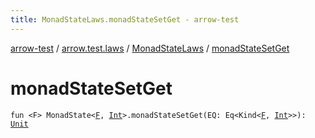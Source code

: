 ```yaml
---
title: MonadStateLaws.monadStateSetGet - arrow-test
---
```


[arrow-test](../../index.html) / [arrow.test.laws](../index.html) / [MonadStateLaws](index.html) / [monadStateSetGet](./monad-state-set-get.html)

# monadStateSetGet

`fun <F> MonadState<`[`F`](monad-state-set-get.html#F)`, `[`Int`](https://kotlinlang.org/api/latest/jvm/stdlib/kotlin/-int/index.html)`>.monadStateSetGet(EQ: Eq<Kind<`[`F`](monad-state-set-get.html#F)`, `[`Int`](https://kotlinlang.org/api/latest/jvm/stdlib/kotlin/-int/index.html)`>>): `[`Unit`](https://kotlinlang.org/api/latest/jvm/stdlib/kotlin/-unit/index.html)
